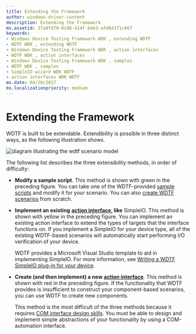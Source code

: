 ```yaml
---
title: Extending the Framework
author: windows-driver-content
description: Extending the Framework
ms.assetid: 37a0fd70-0c88-414f-b4e3-afd641f1c667
keywords:
- Windows Device Testing Framework WDK , extending WDTF
- WDTF WDK , extending WDTF
- Windows Device Testing Framework WDK , action interfaces
- WDTF WDK , action interfaces
- Windows Device Testing Framework WDK , samples
- WDTF WDK , samples
- SimpleIO wizard WDK WDTF
- action interfaces WDK WDTF
ms.date: 04/20/2017
ms.localizationpriority: medium
---
```


# Extending the Framework


WDTF is built to be extendable. Extendibility is possible in three distinct ways, as the following illustration shows.

![diagram illustrating the wdtf scenario model](images/wdtf-scenariomodel.gif)

The following list describes the three extensibility methods, in order of difficulty:

-   **Modify a sample script**. This method is shown with green in the preceding figure. You can take one of the WDTF-provided [sample scripts](sample-wdtf-scenarios.md) and modify it for your scenario. You can also [create WDTF scenarios](creating-wdtf-scenarios.md) from scratch.

-   **Implement an existing** [**action interface**](https://msdn.microsoft.com/library/windows/hardware/ff538355)**, like** SimpleIO. This method is shown with yellow in the preceding figure. You can implement an existing action interface to extend the types of targets that the interface functions on. If you implement a SimpleIO for your device type, all of the existing WDTF-based scenarios will automatically start performing I/O verification of your device.

    WDTF provides a Microsoft Visual Studio template to aid in implementing SimpleIO. For more information, see [Writing a WDTF SimpleIO plug-in for your device](writing-a-wdtf-simpleio-plug-in-for-your-device.md).

-   **Create (and then implement) a new** [**action interface**](https://msdn.microsoft.com/library/windows/hardware/ff538355). This method is shown with red in the preceding figure. If the functionality that WDTF provides is insufficient to construct your component-based scenarios, you can use WDTF to create new components.

    This method is the most difficult of the three methods because it requires [COM interface design skills](com-interface-design-skills.md). You must be able to design and implement simple abstractions of your functionality by using a COM-automation interface.

 

 




